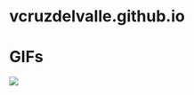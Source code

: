 # vcruzdelvalle.github.io

# GIFs

![](http://33.media.tumblr.com/e3f74a78986481f2dad32f6390d9b63b/tumblr_mgou9zNKJ51qkbwrdo1_1280.gif)
